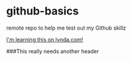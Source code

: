 # github-basics
remote repo to help me test out my Github skillz

[I'm learning this on lynda.com!](http://www.lynda.com) 

###This really needs another header



